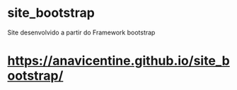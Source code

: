 # site_bootstrap
Site desenvolvido a partir do Framework bootstrap
# https://anavicentine.github.io/site_bootstrap/
